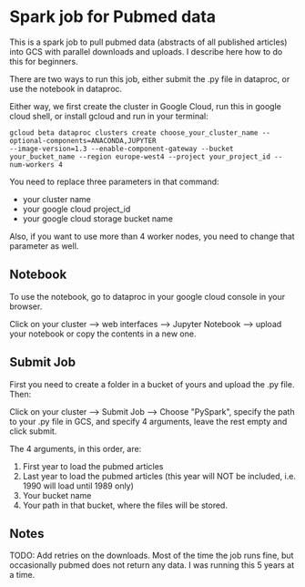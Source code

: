 # Spark job for Pubmed data
This is a spark job to pull pubmed data (abstracts of all published articles) into GCS with 
parallel downloads and uploads.  I describe here how to do this for beginners.

There are two ways to run this job, either submit the .py file in dataproc, or use the notebook in dataproc.

Either way, we first create the cluster in Google Cloud, run this in google cloud shell, 
or install gcloud and run in your terminal:

```
gcloud beta dataproc clusters create choose_your_cluster_name --optional-components=ANACONDA,JUPYTER 
--image-version=1.3 --enable-component-gateway --bucket your_bucket_name --region europe-west4 --project your_project_id --num-workers 4
```

You need to replace three parameters in that command: 
- your cluster name
- your google cloud project_id
- your google cloud storage bucket name

Also, if you want to use more than 4 worker nodes, you need to change that parameter as well.


## Notebook

To use the notebook, go to dataproc in your google cloud console in your browser. 

Click on your cluster --> web interfaces --> Jupyter Notebook --> upload your notebook or copy the contents in a new one.

## Submit Job

First you need to create a folder in a bucket of yours and upload the .py file. Then:

Click on your cluster --> Submit Job --> Choose "PySpark", specify the path to your .py file in GCS, and specify 4 arguments,
leave the rest empty and click submit.

The 4 arguments, in this order, are:
1. First year to load the pubmed articles
1. Last year to load the pubmed articles (this year will NOT be included, i.e. 1990 will load until 1989 only)
1. Your bucket name
1. Your path in that bucket, where the files will be stored.

## Notes

TODO: Add retries on the downloads.  Most of the time the job runs fine, but occasionally pubmed does not return any data.
I was running this 5 years at a time.
